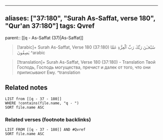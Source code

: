 
---
aliases: ["37:180", "Surah As-Saffat, verse 180", "Qur'an 37:180"]
tags: Qvref
---

parent:: [[q - As-Saffat (37)|As-Saffat]]

> [!arabic]+ Surah As-Saffat, Verse 180 (37:180)
> <span class="quran-arabic">سُبْحَـٰنَ رَبِّكَ رَبِّ ٱلْعِزَّةِ عَمَّا يَصِفُونَ</span>
^arabic

> [!translation]+ Surah As-Saffat, Verse 180 (37:180) - Translation
> Твой Господь, Господь могущества, пречист и далек от того, что они приписывают Ему.
^translation



## Related notes
```dataview
LIST from [[q - 37 - 180]]
WHERE !contains(file.name, "q - ")
SORT file.name ASC
```

### Related verses (footnote backlinks)
```dataview
LIST FROM [[q - 37 - 180]] AND #Qvref
SORT file.name ASC
```

